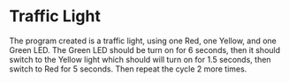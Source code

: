 # Traffic Light 

The program created is a traffic light, using one Red, one Yellow, and one Green LED. The Green LED should be turn on for 6 seconds, then it should switch to the Yellow light which should will turn on for 1.5 seconds, then switch to Red for 5 seconds. Then repeat the cycle 2 more times.  
